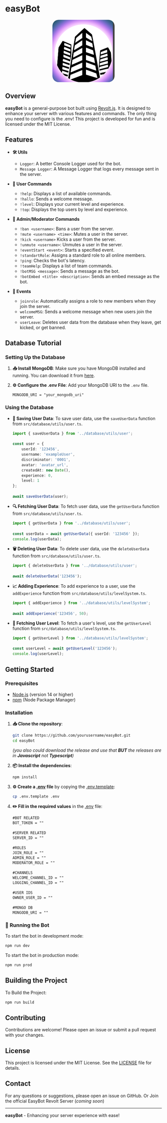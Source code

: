 # easyBot

<p align="center">
  <img src="assets/images/easyBot-Alpha.png" alt="easyBot Logo" width="200" height="200" style="border-radius: 20px;">
</p>

## Overview

**easyBot** is a general-purpose bot built using [Revolt.js](https://github.com/revoltchat/revolt.js). It is designed to enhance your server with various features and commands.
The only thing you need to configure is the .env!
This project is developed for fun and is licensed under the MIT License.

## Features

- **🛠️ Utils**
  - `Logger`: A better Console Logger used for the bot.
  - `Message Logger`: A Message Logger that logs every message sent in the server.

- **👤 User Commands**
  - `!help`: Displays a list of available commands.
  - `!hallo`: Sends a welcome message.
  - `!level`: Displays your current level and experience.
  - `!top`: Displays the top users by level and experience.

- **🔧 Admin/Moderator Commands**
  - `!ban <username>`: Bans a user from the server.
  - `!mute <username> <time>`: Mutes a user in the server.
  - `!kick <username>` Kicks a user from the server.
  - `!unmute <username>`: Unmutes a user in the server.
  - `!eventStart <event>`: Starts a specified event.
  - `!standartRole`: Assigns a standard role to all online members.
  - `!ping`: Checks the bot's latency.
  - `!teamHelp`: Displays a list of team commands.
  - `!botMSG <message>`: Sends a message as the bot.
  - `!botEmbed <title> <description>`: Sends an embed message as the bot.

- **📅 Events**
  - `joinrole`: Automatically assigns a role to new members when they join the server.
  - `welcomeMSG`: Sends a welcome message when new users join the server.
  - `userLeave`: Deletes user data from the database when they leave, get kicked, or get banned.

## Database Tutorial

### Setting Up the Database

1. **📥 Install MongoDB**: Make sure you have MongoDB installed and running. You can download it from [here](https://www.mongodb.com/try/download/community).

2. **⚙️ Configure the .env File**: Add your MongoDB URI to the `.env` file.
    ```env
    MONGODB_URI = "your_mongodb_uri"
    ```

### Using the Database

- **💾 Saving User Data**: To save user data, use the `saveUserData` function from `src/database/utils/user.ts`.
    ```typescript
    import { saveUserData } from '../database/utils/user';

    const user = {
        userId: '123456',
        username: 'exampleUser',
        discriminator: '0001',
        avatar: 'avatar_url',
        createdAt: new Date(),
        experience: 0,
        level: 1
    };

    await saveUserData(user);
    ```

- **🔍 Fetching User Data**: To fetch user data, use the `getUserData` function from `src/database/utils/user.ts`.
    ```typescript
    import { getUserData } from '../database/utils/user';

    const userData = await getUserData({ userId: '123456' });
    console.log(userData);
    ```

- **🗑️ Deleting User Data**: To delete user data, use the `deleteUserData` function from `src/database/utils/user.ts`.
    ```typescript
    import { deleteUserData } from '../database/utils/user';

    await deleteUserData('123456');
    ```

- **📈 Adding Experience**: To add experience to a user, use the `addExperience` function from `src/database/utils/levelSystem.ts`.
    ```typescript
    import { addExperience } from '../database/utils/levelSystem';

    await addExperience('123456', 50);
    ```

- **🏅 Fetching User Level**: To fetch a user's level, use the `getUserLevel` function from `src/database/utils/levelSystem.ts`.
    ```typescript
    import { getUserLevel } from '../database/utils/levelSystem';

    const userLevel = await getUserLevel('123456');
    console.log(userLevel);
    ```

## Getting Started

### Prerequisites

- [Node.js](https://nodejs.org/) (version 14 or higher)
- [npm](https://www.npmjs.com/) (Node Package Manager)

### Installation

1. **📥 Clone the repository**:
    ```sh
    git clone https://github.com/yourusername/easyBot.git
    cd easyBot
    ```

    _(you also could download the release and use that **BUT** the releases are in **Javascript** not **Typescript**)_


2. **📦 Install the dependencies**:
    ```sh
    npm install
    ```

3. **⚙️ Create a [.env](http://_vscodecontentref_/0) file** by copying the [.env.template](http://_vscodecontentref_/1):
    ```sh
    cp .env.template .env
    ```

4. **✏️ Fill in the required values** in the [.env](http://_vscodecontentref_/2) file:
    ```env
    #BOT RELATED
    BOT_TOKEN = ""

    #SERVER RELATED
    SERVER_ID = ""

    #ROLES
    JOIN_ROLE = ""
    ADMIN_ROLE = ""
    MODERATOR_ROLE = ""

    #CHANNELS
    WELCOME_CHANNEL_ID = ""
    LOGGING_CHANNEL_ID = ""

    #USER IDS
    OWNER_USER_ID = ""

    #MONGO DB
    MONGODB_URI = ""
    ```

### 🚀 Running the Bot



To start the bot in development mode:
```sh
npm run dev
```

To start the bot in production mode:
```sh
npm run prod
```

## Building the Project

To Build the Project:
```sh
npm run build
```

## Contributing

Contributions are welcome! Please open an issue or submit a pull request with your changes.

## License

This project is licensed under the MIT License. See the [LICENSE](LICENSE) file for details.

## Contact

For any questions or suggestions, please open an issue on GitHub. 
Or Join the official EasyBot Revolt Server (_coming soon_)

---

**easyBot** - Enhancing your server experience with ease!
